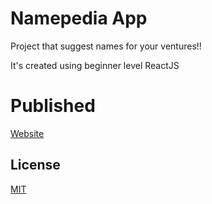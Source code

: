 # Namepedia App
Project that suggest names for your ventures!!

It's created using beginner level ReactJS



# Published
[Website](https://mittalaakash.github.io/NamePedia/)


## License
[MIT](https://choosealicense.com/licenses/mit/)
